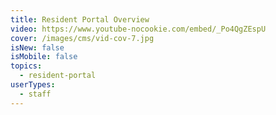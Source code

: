 ```yaml
---
title: Resident Portal Overview
video: https://www.youtube-nocookie.com/embed/_Po4QgZEspU
cover: /images/cms/vid-cov-7.jpg
isNew: false
isMobile: false
topics:
  - resident-portal
userTypes:
  - staff
---
```

